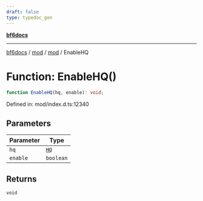 ```yaml
---
draft: false
type: typedoc_gen
---
```


[**bf6docs**](../../../_index.md)

***

[bf6docs](../../../_index.md) / [mod](../../_index.md) / [mod](../_index.md) / EnableHQ

# Function: EnableHQ()

```ts
function EnableHQ(hq, enable): void;
```

Defined in: mod/index.d.ts:12340

## Parameters

| Parameter | Type |
| ------ | ------ |
| `hq` | [`HQ`](../HQ/_index.md) |
| `enable` | `boolean` |

## Returns

`void`
